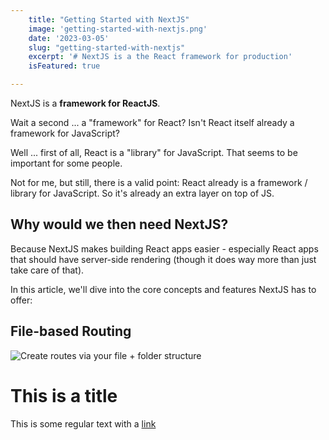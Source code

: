 ```yaml
---
    title: "Getting Started with NextJS"
    image: 'getting-started-with-nextjs.png'
    date: '2023-03-05'
    slug: "getting-started-with-nextjs"
    excerpt: '# NextJS is a the React framework for production'
    isFeatured: true

---
```


NextJS is a **framework for ReactJS**.

Wait a second ... a "framework" for React? Isn't React itself already a framework for JavaScript?

Well ... first of all, React is a "library" for JavaScript. That seems to be important for some people.

Not for me, but still, there is a valid point: React already is a framework / library for JavaScript. So it's already an extra layer on top of JS.

## Why would we then need NextJS?
Because NextJS makes building React apps easier - especially React apps that should have server-side rendering (though it does way more than just take care of that).

In this article, we'll dive into the core concepts and features NextJS has to offer:

## File-based Routing
![Create routes via your file + folder structure](nextjs-file-based-routing.png)

# This is a title

This is some regular text with a [link](https://google.com)